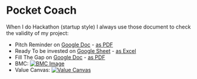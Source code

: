 # Pocket Coach 

When I do Hackathon (startup style) I always use those document to check the validity of my project:


- Pitch Reminder on [Google Doc](https://docs.google.com/document/d/10xk_kAYaAWpAKv89NOMqkw_6iy01OTS6CFEKBFbyCMc/edit#heading=h.1tmv4o69dide) - [as PDF](https://github.com/EloiStree/2022_04_20_PitchGuideHackathon/blob/main/Pocket%20Coach_%20Pitch%20%26%20Tips.pdf)
- Ready To be invested on [Google Sheet](https://docs.google.com/spreadsheets/d/1Gs_6G_CeJOPihLF09ywC1yAFu7nMh4r602sboStd5zs/edit#gid=1911286289) - [as Excel](https://github.com/EloiStree/2022_04_20_PitchGuideHackathon/blob/main/Copie%20de%20Ready%20To%20Be%20Invested%20_.xlsx)
- Fill The Gap on [Google Doc](https://docs.google.com/document/d/1o2ntgIW57bmzmtvIIwd7ImXKFV9YSA9Qi1Ppqkh389I/edit) - [as PDF](https://github.com/EloiStree/2022_04_20_PitchGuideHackathon/blob/main/Pocket%20Coach_%20Fill%20the%20gap.pdf)
- BMC: [![BMC Image](https://user-images.githubusercontent.com/20149493/164261457-ab8a9c60-73ec-4754-a6c3-bc91136af0d9.png)](https://user-images.githubusercontent.com/20149493/164261457-ab8a9c60-73ec-4754-a6c3-bc91136af0d9.png)
- Value Canvas: [![Value Canvas ](https://user-images.githubusercontent.com/20149493/164261266-890ea7eb-c846-43eb-b787-95ea157733fa.png)](https://user-images.githubusercontent.com/20149493/164261266-890ea7eb-c846-43eb-b787-95ea157733fa.png)

